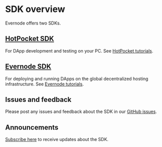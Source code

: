# SDK overview

Evernode offers two SDKs.

## [HotPocket SDK](hotpocket/index)

For DApp development and testing on your PC. See [HotPocket tutorials](hotpocket/tutorials/index).

## [Evernode SDK](evernode/index)

For deploying and running DApps on the global decentralized hosting infrastructure. See [Evernode tutorials](evernode/tutorials/index).

## Issues and feedback

Please post any issues and feedback about the SDK in our [GitHub issues](https://github.com/EvernodeXRPL/evernode-sdk/issues).

## Announcements

[Subscribe here](https://github.com/EvernodeXRPL/evernode-sdk/issues/4) to receive updates about the SDK.